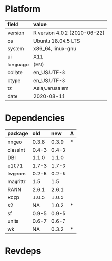 # Platform

|field    |value                        |
|:--------|:----------------------------|
|version  |R version 4.0.2 (2020-06-22) |
|os       |Ubuntu 18.04.5 LTS           |
|system   |x86_64, linux-gnu            |
|ui       |X11                          |
|language |(EN)                         |
|collate  |en_US.UTF-8                  |
|ctype    |en_US.UTF-8                  |
|tz       |Asia/Jerusalem               |
|date     |2020-08-11                   |

# Dependencies

|package  |old   |new   |Δ  |
|:--------|:-----|:-----|:--|
|nngeo    |0.3.8 |0.3.9 |*  |
|classInt |0.4-3 |0.4-3 |   |
|DBI      |1.1.0 |1.1.0 |   |
|e1071    |1.7-3 |1.7-3 |   |
|lwgeom   |0.2-5 |0.2-5 |   |
|magrittr |1.5   |1.5   |   |
|RANN     |2.6.1 |2.6.1 |   |
|Rcpp     |1.0.5 |1.0.5 |   |
|s2       |NA    |1.0.2 |*  |
|sf       |0.9-5 |0.9-5 |   |
|units    |0.6-7 |0.6-7 |   |
|wk       |NA    |0.3.2 |*  |

# Revdeps

